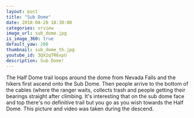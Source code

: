 ```yaml
---
layout: post
title: "Sub Dome"
date: 2018-08-28 18:30:00
categories: vrview
image_url: sub_dome.jpg
is_image_360: true
default_yaw: 200
thumbnail: sub_dome_th.jpg
youtube_id: 3QX2qTR6xpU
description: Sub Dome!
---
```

The Half Dome trail loops around the dome from Nevada Falls and the hikers first ascend onto the Sub Dome. Then people arrive to the bottom of the cables (where the ranger waits, collects trash and people getting their bearings straight after climbing.
It's interesting that on the sub dome face and top there's no definitive trail but you go as you wish towards the Half Dome. This picture and video was taken during the descend.
